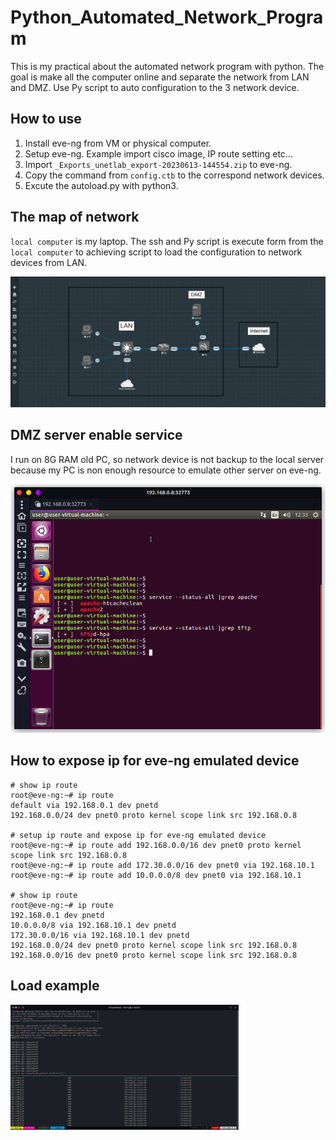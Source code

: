 # Python_Automated_Network_Program

This is my practical about the automated network program with python.
The goal is make all the computer online and separate the network from LAN and DMZ. Use Py script to auto configuration to the 3 network device.

## How to use
1. Install eve-ng from VM or physical computer.
2. Setup eve-ng. Example import cisco image, IP route setting etc...
3. Import `_Exports_unetlab_export-20230613-144554.zip` to eve-ng.
4. Copy the command from `config.ctb` to the correspond network devices.
5. Excute the autoload.py with python3.

## The map of network
`local computer` is my laptop.
The ssh and Py script is execute form from the `local computer` to achieving script to load the configuration to network devices from LAN.

![planning_map](img/planning_map.png)

## DMZ server enable service
I run on 8G RAM old PC, so network device is not backup to the local server because my PC is non enough resource to emulate other server on eve-ng.

![DMZ_server](img/linux_enable_services.png)

## How to expose ip for eve-ng emulated device
```
# show ip route
root@eve-ng:~# ip route
default via 192.168.0.1 dev pnetd
192.168.0.0/24 dev pnet0 proto kernel scope link src 192.168.0.8

# setup ip route and expose ip for eve-ng emulated device
root@eve-ng:~# ip route add 192.168.0.0/16 dev pnet0 proto kernel scope link src 192.168.0.8
root@eve-ng:~# ip route add 172.30.0.0/16 dev pnet0 via 192.168.10.1
root@eve-ng:~# ip route add 10.0.0.0/8 dev pnet0 via 192.168.10.1

# show ip route
root@eve-ng:~# ip route
192.168.0.1 dev pnetd
10.0.0.0/8 via 192.168.10.1 dev pnetd
172.30.0.0/16 via 192.168.10.1 dev pnetd
192.168.0.0/24 dev pnet0 proto kernel scope link src 192.168.0.8
192.168.0.0/16 dev pnet0 proto kernel scope link src 192.168.0.8
```
## Load example

<img src=img/py_script_exec.png height=200 with=auto/>
